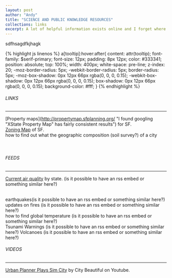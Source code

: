```yaml
---
layout: post
author: "Andy"
title: "SCIENCE AND PUBLIC KNOWLEDGE RESOURCES"
collections: links
excerpt: A lot of helpful information exists online and I forget where it is a lot of the time. This is a place to keep those resources, or the keywords needed to Google it.
---
```


sdfhsagdfkjhagk

{% highlight js  linenos %}
a[tooltip]:hover:after{
content: attr(tooltip);
font-family: $serif-primary;
font-size: 12px;
padding: 8px 12px;
color: #333341;
position: absolute;
top: 100%;
width: 400px;
white-space:  pre-line;
z-index: 20;
-moz-border-radius: 5px;
-webkit-border-radius: 5px;
border-radius: 5px;
-moz-box-shadow: 0px 12px 66px rgba(0, 0, 0, 0.15);
-webkit-box-shadow: 0px 12px 66px rgba(0, 0, 0, 0.15);
box-shadow: 0px 12px 66px rgba(0, 0, 0, 0.15);
background-color: #fff;
}
{% endhighlight %}
###### LINKS
---
[Property maps](http://propertymap.sfplanning.org/ "I found googling "XState Property Map" has fairly consistent results") for SF.
<br>
[Zoning Map](http://default.sfplanning.org/zoning/zoning_map.pdf) of SF.
<br>
how to find out what the geographic composition (soil survey?) of a city
<br>
<br>
<br>


###### FEEDS
---
[Current air quality](https://airnow.gov/) by state. (is it possible to have an rss embed or something similar here?)

<br>
earthquakes(is it possible to have an rss embed or something similar here?)
<br>
updates on fires (is it possible to have an rss embed or something similar here?)
<br>
how to find global temperature (is it possible to have an rss embed or something similar here?)
<br>
Tsunami Warnings (is it possible to have an rss embed or something similar here?)
Volcanoes (is it possible to have an rss embed or something similar here?)

###### VIDEOS
---
[Urban Planner Plays Sim City](https://www.youtube.com/watch?v=LUQaCoxybW8) by City Beautiful on Youtube.
